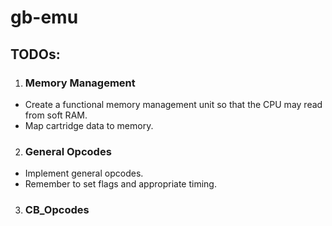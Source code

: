 # gb-emu

## TODOs:
1. ### Memory Management
- Create a functional memory management unit so that the CPU may read from soft RAM.
- Map cartridge data to memory.
2. ### General Opcodes
- Implement general opcodes.
- Remember to set flags and appropriate timing.
3. ### CB_Opcodes